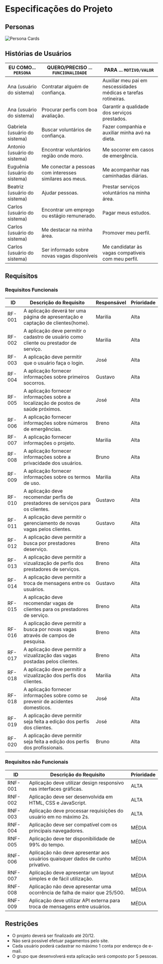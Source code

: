 # Especificações do Projeto




## Personas



<img src="/src/persona-cards.png" alt="Persona Cards"/>

## Histórias de Usuários



|EU COMO... `PERSONA`| QUERO/PRECISO ... `FUNCIONALIDADE` |PARA ... `MOTIVO/VALOR`                 |
|--------------------|------------------------------------|----------------------------------------|
| Ana (usuário do sistema) | Contratar alguém de confiança. | Auxiliar meu pai em nescessidades médicas e tarefas rotineiras. |
| Ana (usuário do sistema) | Procurar perfis com boa avaliação. | Garantir a qualidade dos serviços prestados. |
| Gabriela (usuário do sistema) | Buscar voluntários de confiança. | Fazer companhia e auxiliar minha avó na dieta. |
| Antonio (usuário do sistema) | Encontrar voluntários região onde moro. | Me socorrer em casos de emergência. |
| Euguênia (usuário do sistema) | Me conectar a pessoas com interesses similares aos meus. | Me acompanhar nas caminhadas diárias.  |
| Beatriz (usuário do sistema) | Ajudar pessoas. | Prestar serviços voluntários na minha área. |
| Carlos (usuário do sistema) | Encontrar um emprego ou estágio remunerado. | Pagar meus estudos. |
| Carlos (usuário do sistema) | Me destacar na minha área. | Promover meu perfil. |
| Carlos (usuário do sistema) | Ser informado sobre novas vagas disponíveis | Me candidatar às vagas compativeis com meu perfil. |
 
## Requisitos


### Requisitos Funcionais

|ID    | Descrição do Requisito |Responsável|Prioridade|
|------|-----------------------------------------|-------|-------|
|RF-001| A aplicação deverá ter uma página de apresentação e captação de clientes(home). | Marilia | Alta|
|RF-002| A aplicação deve permitir o cadastro de usuário como cliente ou prestador de serviço. | Marilia |Alta|
|RF-003| A aplicação deve permitir que o usuário faça o login. | José |Alta|
|RF-004| A aplicação fornecer informações sobre primeiros socorros. |Gustavo|Alta|
|RF-005| A aplicação fornecer informações sobre a localização de postos de saúde próximos. | José |Alta|
|RF-006| A aplicação fornecer informações sobre números de emergências.| Breno | Alta |
|RF-007| A aplicação fornecer informações o projeto. | Marilia |Alta|
|RF-008| A aplicação fornecer informações sobre a privacidade dos usuários. | Bruno |Alta|
|RF-009| A aplicação fornecer informações sobre os termos de uso. | Marilia | Alta |
|RF-010| A aplicação deve recomendar perfis de prestadores de serviços para os clientes. | Gustavo | Alta |
|RF-011| A aplicação deve permitir o gerenciamento de novas vagas pelos clientes. | Gustavo | Alta |
|RF-012| A aplicação deve permitir a busca por prestadores deserviço. | Breno | Alta |
|RF-013| A aplicação deve permitir a vizualização de perfis dos prestadores de serviços. | Breno | Alta |
|RF-014| A aplicação deve permitir a troca de mensagens entre os usuários. | Gustavo | Alta |
|RF-015| A aplicação deve recomendar vagas de clientes para os prestadores de serviço. | Breno | Alta |
|RF-016| A aplicação deve permitir a busca por novas vagas através de campos de pesquisa. | Breno | Alta |
|RF-017| A aplicação deve permitir a vizualização das vagas postadas pelos clientes. | Breno | Alta |
|RF-018| A aplicação deve permitir a vizualização dos perfis dos clientes. | Marilia | Alta |
|RF-018| A aplicação fornecer informações sobre como se prevenir de acidentes domesticos. | José | Alta |
|RF-019| A aplicação deve permitir seja feita a edição dos perfis dos clientes. | José | Alta |
|RF-020| A aplicação deve permitir seja feita a edição dos perfis dos profissionais. | Bruno | Alta |

### Requisitos não Funcionais

|ID     | Descrição do Requisito  |Prioridade |
|-------|-------------------------|----|
|RNF-001| Aplicação deve utilizar design responsivo nas interfaces gráficas. | ALTA |
|RNF-002| Aplicação deve ser desenvolvida em HTML, CSS e JavaScript. | ALTA |
|RNF-003| Aplicação deve processar requisições do usuário em no máximo 2s. | ALTA |
|RNF-004| Aplicação deve ser compatível com os principais navegadores. | MÉDIA |
|RNF-005| Aplicação deve ter disponibilidade de 99% do tempo. | MÉDIA |
|RNF-006| Aplicação não deve apresentar aos usuários quaisquer dados de cunho privativo. | MÉDIA |
|RNF-007| Aplicação deve apresentar um layout simples e de fácil utilização. | MÉDIA |
|RNF-008| Aplicação não deve apresentar uma ocorrência de falha de maior que 25/500. | MÉDIA |
|RNF-009| Aplicação deve utilizar API externa para troca de mensagens entre usuários. | MÉDIA |


## Restrições


- O projeto deverá ser finalizado até 20/12.
- Náo será possível efetuar pagamentos pelo site.
- Cada usuário poderá cadastrar no máximo 1 conta por endereço de e-mail.
- O grupo que desenvolverá esta aplicação será composto por 5 pessoas.
